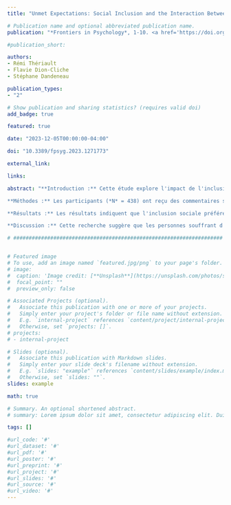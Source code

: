 ```yaml
---
title: "Unmet Expectations: Social Inclusion and the Interaction Between Social Anxiety and Ambiguous or Positive Feedback"

# Publication name and optional abbreviated publication name.
publication: "*Frontiers in Psychology*, 1-10. <a href='https://doi.org/10.3389/fpsyg.2023.1271773' target='_blank' rel='noopener noreferrer'>doi.org/10.3389/fpsyg.2023.1271773</a>"

#publication_short: 

authors:
- Rémi Thériault
- Flavie Dion‑Cliche
- Stéphane Dandeneau

publication_types:
- "2"

# Show publication and sharing statistics? (requires valid doi)
add_badge: true

featured: true

date: "2023-12-05T00:00:00-04:00"

doi: "10.3389/fpsyg.2023.1271773"

external_link: 

links: 

abstract: "**Introduction :** Cette étude explore l'impact de l'inclusion préférentielle sur la satisfaction des besoins fondamentaux suite à une rétroaction sociale ambigüe ou positive, en considérant l'effet modérateur de l'anxiété sociale.

**Méthodes :** Les participants (*N* = 438) ont reçu des commentaires sociaux positifs ou ambigus et se sont engagés dans une tâche de participation sociale ou d'inclusion sociale préférentielle. Ils ont complété des mesures de satisfaction de leurs besoins fondamentaux, de leur anxiété sociale et d’autres traits de personnalité.

**Résultats :** Les résultats indiquent que l'inclusion sociale préférentielle (condition Uberball) améliore la satisfaction des besoins fondamentaux par rapport à la participation sociale (condition d'inclusion Cyberball). De plus, recevoir une rétroaction sociale positive renforce considérablement la relation négative entre l’anxiété sociale et la satisfaction des besoins fondamentaux lorsqu’il est suivi d’une participation sociale ordinaire par rapport à une inclusion sociale préférentielle, probablement parce que ces individus réagissent plus fortement aux attentes non satisfaites d’une acceptation sociale extrême.

**Discussion :** Cette recherche suggère que les personnes souffrant d'une forte anxiété sociale peuvent ne pas bénéficier des avantages habituels de la participation sociale à moins qu'elles ne connaissent une inclusion sociale extrême."

# ####################################################################


# Featured image
# To use, add an image named `featured.jpg/png` to your page's folder. 
# image:
#  caption: 'Image credit: [**Unsplash**](https://unsplash.com/photos/s9CC2SKySJM)'
#  focal_point: ""
#  preview_only: false

# Associated Projects (optional).
#   Associate this publication with one or more of your projects.
#   Simply enter your project's folder or file name without extension.
#   E.g. `internal-project` references `content/project/internal-project/index.md`.
#   Otherwise, set `projects: []`.
# projects:
# - internal-project

# Slides (optional).
#   Associate this publication with Markdown slides.
#   Simply enter your slide deck's filename without extension.
#   E.g. `slides: "example"` references `content/slides/example/index.md`.
#   Otherwise, set `slides: ""`.
slides: example

math: true

# Summary. An optional shortened abstract.
# summary: Lorem ipsum dolor sit amet, consectetur adipiscing elit. Duis posuere tellus ac convallis placerat. Proin tincidunt magna sed ex sollicitudin condimentum.

tags: []

#url_code: '#'
#url_dataset: '#'
#url_pdf: '#'
#url_poster: '#'
#url_preprint: '#'
#url_project: '#'
#url_slides: '#'
#url_source: '#'
#url_video: '#'
---
```

